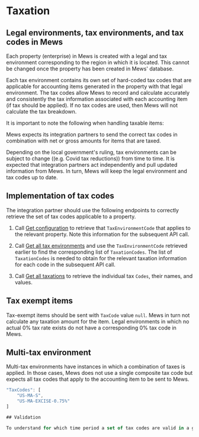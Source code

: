 # Taxation

## Legal environments, tax environments, and tax codes in Mews

Each property (enterprise) in Mews is created with a legal and tax environment corresponding to the region in which it is located. This cannot be changed once the property has been created in Mews' database. 

Each tax environment contains its own set of hard-coded tax codes that are applicable for accounting items generated in the property with that legal environment. The tax codes allow Mews to record and calculate accurately and consistently the tax information associated with each accounting item (if tax should be applied). If no tax codes are used, then Mews will not calculate the tax breakdown. 

It is important to note the following when handling taxable items:

Mews expects its integration partners to send the correct tax codes in combination with net or gross amounts for items that are taxed.

Depending on the local government's ruling, tax environments can be subject to change ((e.g. Covid tax reductions)) from time to time. It is expected that integration partners act independently and pull updated information from Mews. In turn, Mews will keep the legal environment and tax codes up to date. 

## Implementation of tax codes 

The integration partner should use the following endpoints to correctly retrieve the set of tax codes applicable to a property.  

1. Call [Get configuration](../operations/configuration.md#get-configuration) to retrieve that `TaxEnvironmentCode` that applies to the relevant property. Note this information for the subsequent API call.

2. Call [Get all tax environments](../operations/configuration.md#get-all-tax-environments) and use the `TaxEnvironmentCode` retrieved earlier to find the corresponding list of `TaxationCodes`. The list of `TaxationCodes` is needed to obtain for the relevant taxation information for each code in the subsequent API call. 

3. Call [Get all taxations](../operations/configuration.md#get-all-taxations) to retrieve the individual tax `Codes`, their names, and values. 

## Tax exempt items

Tax-exempt items should be sent with `TaxCode` value `null`. Mews in turn not calculate any taxation amount for the item. Legal environments in which no actual 0% tax rate exists do not have a corresponding 0% tax code in Mews.

## Multi-tax environment

Multi-tax environments have instances in which a combination of taxes is applied. In those cases, Mews does not use a single composite tax code but expects all tax codes that apply to the accounting item to be sent to Mews.  

```javascript
"TaxCodes": [ 
    "US-MA-S", 
    "US-MA-EXCISE-0.75%" 
]

## Validation

To understand for which time period a set of tax codes are valid in a given tax environment, please review the the validity time stamps for the relevant tax environment in [Get all tax environments](../operations/configuration#response-3). 
